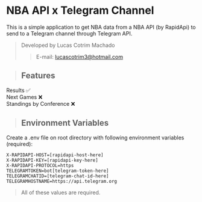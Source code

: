 # NBA API x Telegram Channel

This is a simple application to get NBA data from a NBA API (by RapidApi) to send to a Telegram channel through Telegram API.

> Developed by Lucas Cotrim Machado 
>> E-mail: lucascotrim3@hotmail.com

> ## Features

Results ✅\
Next Games ❌\
Standings by Conference ❌

> ## Environment Variables

Create a .env file on root directory with following environment variables (required):

`X-RAPIDAPI-HOST=[rapidapi-host-here]`\
`X-RAPIDAPI-KEY=[rapidapi-key-here]`\
`X-RAPIDAPI-PROTOCOL=https`\
`TELEGRAMTOKEN=bot[telegram-token-here]`\
`TELEGRAMCHATID=[telegram-chat-id-here]`\
`TELEGRAMHOSTNAME=https://api.telegram.org`

 > All of these values are required. 

